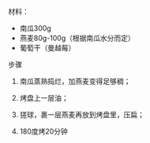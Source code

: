 

材料：

* 南瓜300g
* 燕麦80g-100g（根据南瓜水分而定）
* 葡萄干（曼越莓）

步骤

1. 南瓜蒸熟捣烂，加燕麦变得足够稠；

2. 烤盘上一层油；

3. 搓球，裹一层燕麦再放到烤盘里，压扁；

4. 180度烤20分钟